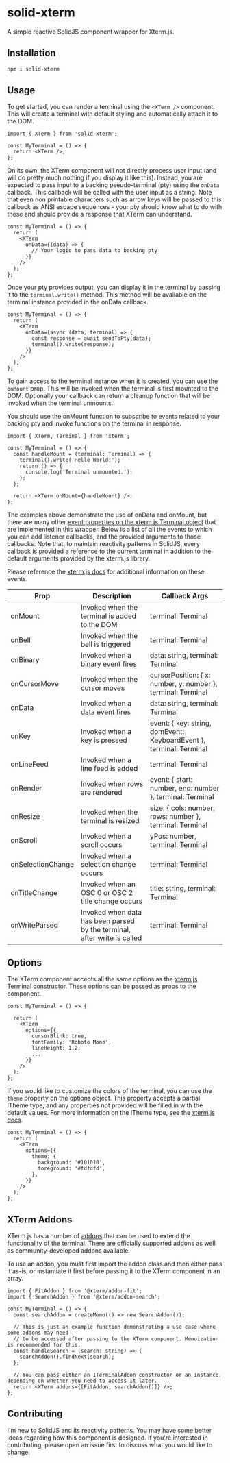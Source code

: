 # solid-xterm

A simple reactive SolidJS component wrapper for Xterm.js.

## Installation

```bash
npm i solid-xterm
```

## Usage

To get started, you can render a terminal using the `<XTerm />` component. This will create a terminal with default styling and automatically attach it to the DOM.

```tsx
import { XTerm } from 'solid-xterm';

const MyTerminal = () => {
  return <XTerm />;
};
```

On its own, the XTerm component will not directly process user input (and will do pretty much nothing if you display it like this). Instead, you are expected to pass input to a backing pseudo-terminal (pty) using the `onData` callback. This callback will be called with the user input as a string. Note that even non printable characters such as arrow keys will be passed to this callback as ANSI escape sequences - your pty should know what to do with these and should provide a response that XTerm can understand.

```tsx
const MyTerminal = () => {
  return (
    <XTerm
      onData={(data) => {
        // Your logic to pass data to backing pty
      }}
    />
  );
};
```

Once your pty provides output, you can display it in the terminal by passing it to the `terminal.write()` method. This method will be available on the terminal instance provided in the onData callback.

```tsx
const MyTerminal = () => {
  return (
    <XTerm
      onData={async (data, terminal) => {
        const response = await sendToPty(data);
        terminal().write(response);
      }}
    />
  );
};
```

To gain access to the terminal instance when it is created, you can use the `onMount` prop. This will be invoked when the terminal is first mounted to the DOM. Optionally your callback can return a cleanup function that will be invoked when the terminal unmounts.

You should use the onMount function to subscribe to events related to your backing pty and invoke functions on the terminal in response.

```tsx
import { XTerm, Terminal } from 'xterm';

const MyTerminal = () => {
  const handleMount = (terminal: Terminal) => {
    terminal().write('Hello World!');
    return () => {
      console.log('Terminal unmounted.');
    };
  };

  return <XTerm onMount={handleMount} />;
};
```

The examples above demonstrate the use of onData and onMount, but there are many other [event properties on the xterm.js Terminal object](https://xtermjs.org/docs/api/terminal/classes/terminal/) that are implemented in this wrapper. Below is a list of all the events to which you can add listener callbacks, and the provided arguments to those callbacks. Note that, to maintain reactivity patterns in SolidJS, every callback is provided a reference to the current terminal in addition to the default arguments provided by the xterm.js library.

Please reference the [xterm.js docs](https://xtermjs.org/docs/) for additional information on these events.

| Prop              | Description                                                              | Callback Args                                                       |
| ----------------- | ------------------------------------------------------------------------ | ------------------------------------------------------------------- |
| onMount           | Invoked when the terminal is added to the DOM                            | terminal: Terminal                                                  |
| onBell            | Invoked when the bell is triggered                                       | terminal: Terminal                                                  |
| onBinary          | Invoked when a binary event fires                                        | data: string, terminal: Terminal                                    |
| onCursorMove      | Invoked when the cursor moves                                            | cursorPosition: { x: number, y: number }, terminal: Terminal        |
| onData            | Invoked when a data event fires                                          | data: string, terminal: Terminal                                    |
| onKey             | Invoked when a key is pressed                                            | event: { key: string, domEvent: KeyboardEvent }, terminal: Terminal |
| onLineFeed        | Invoked when a line feed is added                                        | terminal: Terminal                                                  |
| onRender          | Invoked when rows are rendered                                           | event: { start: number, end: number }, terminal: Terminal           |
| onResize          | Invoked when the terminal is resized                                     | size: { cols: number, rows: number }, terminal: Terminal            |
| onScroll          | Invoked when a scroll occurs                                             | yPos: number, terminal: Terminal                                    |
| onSelectionChange | Invoked when a selection change occurs                                   | terminal: Terminal                                                  |
| onTitleChange     | Invoked when an OSC 0 or OSC 2 title change occurs                       | title: string, terminal: Terminal                                   |
| onWriteParsed     | Invoked when data has been parsed by the terminal, after write is called | terminal: Terminal                                                  |

## Options

The XTerm component accepts all the same options as the [xterm.js Terminal constructor](https://xtermjs.org/docs/api/terminal/interfaces/iterminaloptions/). These options can be passed as props to the component.

```tsx
const MyTerminal = () => {

  return (
    <XTerm
      options={{
        cursorBlink: true,
        fontFamily: 'Roboto Mono',
        lineHeight: 1.2,
        ...
      }}
    />
  );
};
```

If you would like to customize the colors of the terminal, you can use the `theme` property on the options object. This property accepts a partial ITheme type, and any properties not provided will be filled in with the default values. For more information on the ITheme type, see the [xterm.js docs](https://xtermjs.org/docs/api/terminal/interfaces/itheme/).

```tsx
const MyTerminal = () => {
  return (
    <XTerm
      options={{
        theme: {
          background: '#101010',
          foreground: '#fdfdfd',
        },
      }}
    />
  );
};
```

## XTerm Addons

XTerm.js has a number of [addons](https://xtermjs.org/docs/addons/) that can be used to extend the functionality of the terminal. There are officially supported addons as well as community-developed addons available.

To use an addon, you must first import the addon class and then either pass it as-is, or instantiate it first before passing it to the XTerm component in an array.

```tsx
import { FitAddon } from '@xterm/addon-fit';
import { SearchAddon } from '@xterm/addon-search';

const MyTerminal = () => {
  const searchAddon = createMemo(() => new SearchAddon());

  // This is just an example function demonstrating a use case where some addons may need
  // to be accessed after passing to the XTerm component. Memoization is recommended for this.
  const handleSearch = (search: string) => {
    searchAddon().findNext(search);
  };

  // You can pass either an ITerminalAddon constructor or an instance, depending on whether you need to access it later.
  return <XTerm addons={[FitAddon, searchAddon()]} />;
};
```

## Contributing

I'm new to SolidJS and its reactivity patterns. You may have some better ideas regarding how this component is designed. If you're interested in contributing, please open an issue first to discuss what you would like to change.
